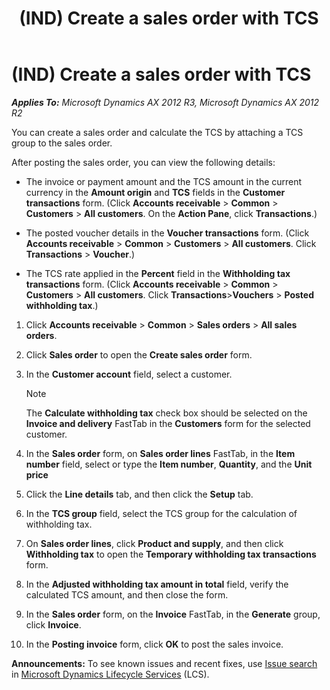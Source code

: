 ﻿---
title: (IND) Create a sales order with TCS
TOCTitle: (IND) Create a sales order with TCS
ms:assetid: 371805f5-0af8-434a-9a7c-43aeb1e8b4fc
ms:mtpsurl: https://technet.microsoft.com/en-us/library/JJ664618(v=AX.60)
ms:contentKeyID: 49385695
ms.date: 04/18/2014
mtps_version: v=AX.60
---

# (IND) Create a sales order with TCS 


_**Applies To:** Microsoft Dynamics AX 2012 R3, Microsoft Dynamics AX 2012 R2_

You can create a sales order and calculate the TCS by attaching a TCS group to the sales order.

After posting the sales order, you can view the following details:

  - The invoice or payment amount and the TCS amount in the current currency in the **Amount origin** and **TCS** fields in the **Customer transactions** form. (Click **Accounts receivable** \> **Common** \> **Customers** \> **All customers**. On the **Action Pane**, click **Transactions**.)

  - The posted voucher details in the **Voucher transactions** form. (Click **Accounts receivable** \> **Common** \> **Customers** \> **All customers**. Click **Transactions** \> **Voucher**.)

  - The TCS rate applied in the **Percent** field in the **Withholding tax transactions** form. (Click **Accounts receivable** \> **Common** \> **Customers** \> **All customers**. Click **Transactions**\>**Vouchers** \> **Posted withholding tax**.)

<!-- end list -->

1.  Click **Accounts receivable** \> **Common** \> **Sales orders** \> **All sales orders**.

2.  Click **Sales order** to open the **Create sales order** form.

3.  In the **Customer account** field, select a customer.
    

    > [!NOTE]
    > <P>The <STRONG>Calculate withholding tax</STRONG> check box should be selected on the <STRONG>Invoice and delivery</STRONG> FastTab in the <STRONG>Customers</STRONG> form for the selected customer.</P>



4.  In the **Sales order** form, on **Sales order lines** FastTab, in the **Item number** field, select or type the **Item number**, **Quantity**, and the **Unit price**

5.  Click the **Line details** tab, and then click the **Setup** tab.

6.  In the **TCS group** field, select the TCS group for the calculation of withholding tax.

7.  On **Sales order lines**, click **Product and supply**, and then click **Withholding tax** to open the **Temporary withholding tax transactions** form.

8.  In the **Adjusted withholding tax amount in total** field, verify the calculated TCS amount, and then close the form.

9.  In the **Sales order** form, on the **Invoice** FastTab, in the **Generate** group, click **Invoice**.

10. In the **Posting invoice** form, click **OK** to post the sales invoice.

  
**Announcements:** To see known issues and recent fixes, use [Issue search](http://go.microsoft.com/fwlink/?linkid=389258) in [Microsoft Dynamics Lifecycle Services](http://go.microsoft.com/fwlink/?linkid=306505) (LCS).

